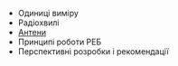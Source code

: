 - Одиниці виміру
- Радіохвилі
- [Антени](./antenna/index.md)
- Принципі роботи РЕБ
- Перспективні розробки і рекомендації
